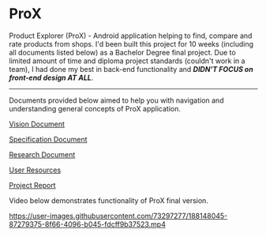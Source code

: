 # ProX
Product Explorer (ProX) - Android application helping to find, compare and rate products from shops. I'd been built this project for 10 weeks (including all documents listed below) as a Bachelor Degree final project. Due to limited amount of time and diploma project standards (couldn't work in a team), I had done my best in back-end functionality and ***DIDN'T FOCUS on front-end design AT ALL***.

<hr>

Documents provided below aimed to help you with navigation and understanding general concepts of ProX application.

[Vision Document](https://github.com/rasul-isk/ProX/files/9477866/Vision.Document.pdf)

[Specification Document](https://github.com/rasul-isk/ProX/files/9477864/Specification.Document.pdf)

[Research Document](https://github.com/rasul-isk/ProX/files/9477863/Research.Document.pdf)

[User Resources](https://github.com/rasul-isk/ProX/files/9477865/User.Resources.pdf)

[Project Report](https://github.com/rasul-isk/ProX/files/9477862/Project.Report.pdf) 

Video below demonstrates functionality of ProX final version.

https://user-images.githubusercontent.com/73297277/188148045-87279375-8f66-4096-b045-fdcff9b37523.mp4

